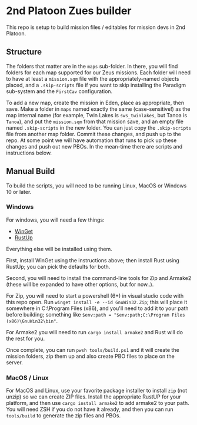 # 2nd Platoon Zues builder

This repo is setup to build mission files / editables for mission devs in 2nd Platoon.

## Structure

The folders that matter are in the `maps` sub-folder. In there, you will find folders for each map supported for our Zeus missions. Each folder will need to have at least a `mission.sqm` file with the appropriately-named objects placed, and a `.skip-scripts` file if you want to skip installing the Paradigm sub-system and the `FirstCav` configuration.

To add a new map, create the mission in Eden, place as appropriate, then save. Make a folder in `maps` named exactly the same (case-sensitive!) as the map internal name (for example, Twin Lakes is `sws_twinlakes`, but Tanoa is `Tanoa`), and put the `mission.sqm` from that mission save, and an empty file named `.skip-scripts` in the new folder. You can just copy the `.skip-scripts` file from another map folder.  Commit these changes, and push up to the repo. At some point we will have automation that runs to pick up these changes and push out new PBOs. In the mean-time there are scripts and instructions below.


## Manual Build

To build the scripts, you will need to be running Linux, MacOS or Windows 10 or later. 

### Windows

For windows, you will need a few things:

- [WinGet](https://learn.microsoft.com/en-us/windows/package-manager/winget/)
- [RustUp](https://win.rustup.rs/x86_64)

Everything else will be installed using them.

First, install WinGet using the instructions above; then install Rust using RustUp; you can pick the defaults for both.

Second, you will need to install the command-line tools for Zip and Armake2 (these will be expanded to have other options, but for now..).

For Zip, you will need to start a powershell (6+) in visual studio code with this repo open. Run `winget install -e --id GnuWin32.Zip`; this will place it somewhere in C:\Program Files (x86), and you'll need to add it to your path before building; something like `$env:path = "$env:path;C:\Program Files (x86)\GnuWin32\bin"`.

For Armake2 you will need to run `cargo install armake2` and Rust will do the rest for you. 

Once complete, you can run `pwsh tools/build.ps1` and it will create the mission folders, zip them up and also create PBO files to place on the server.

### MacOS / Linux

For MacOS and Linux, use your favorite package installer to install `zip` (not unzip) so we can create ZIP files. Install the appropriate RustUP for your platform, and then use `cargo install armake2` to add armake2 to your path.  You will need ZSH if you do not have it already, and then you can run `tools/build` to generate the zip files and PBOs.